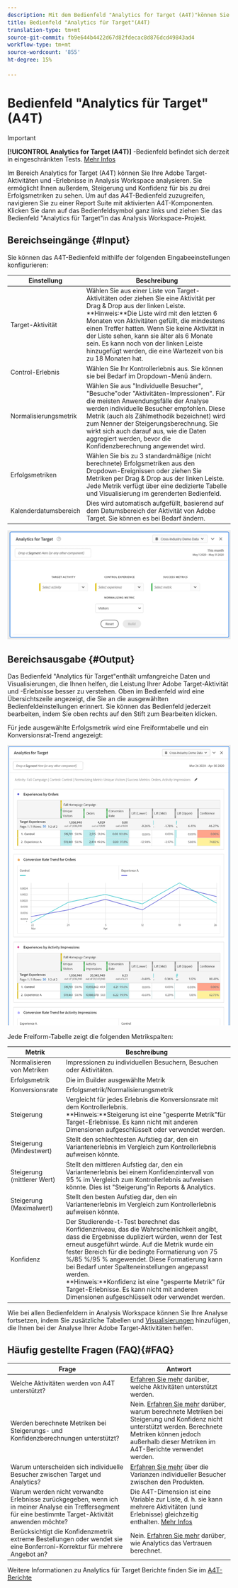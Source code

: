 ```yaml
---
description: Mit dem Bedienfeld "Analytics for Target (A4T)"können Sie Ihre Adobe Target-Aktivitäten und -Erlebnisse in Analysis Workspace analysieren.
title: Bedienfeld "Analytics für Target"(A4T)
translation-type: tm+mt
source-git-commit: fb9e644b4422d67d82fdecac8d876dcd49843ad4
workflow-type: tm+mt
source-wordcount: '855'
ht-degree: 15%

---
```



# Bedienfeld &quot;Analytics für Target&quot;(A4T)

>[!IMPORTANT]
>
>**[!UICONTROL Analytics for Target (A4T)]** -Bedienfeld befindet sich derzeit in eingeschränkten Tests. [Mehr Infos](https://docs.adobe.com/content/help/de-DE/analytics/landing/an-releases.html)

Im Bereich Analytics for Target (A4T) können Sie Ihre Adobe Target-Aktivitäten und -Erlebnisse in Analysis Workspace analysieren. Sie ermöglicht Ihnen außerdem, Steigerung und Konfidenz für bis zu drei Erfolgsmetriken zu sehen. Um auf das A4T-Bedienfeld zuzugreifen, navigieren Sie zu einer Report Suite mit aktivierten A4T-Komponenten. Klicken Sie dann auf das Bedienfeldsymbol ganz links und ziehen Sie das Bedienfeld &quot;Analytics für Target&quot;in das Analysis Workspace-Projekt.

## Bereichseingänge {#Input}

Sie können das A4T-Bedienfeld mithilfe der folgenden Eingabeeinstellungen konfigurieren:

| Einstellung | Beschreibung |
|---|---|
| Target-Aktivität | Wählen Sie aus einer Liste von Target-Aktivitäten oder ziehen Sie eine Aktivität per Drag &amp; Drop aus der linken Leiste.<br>**Hinweis:**Die Liste wird mit den letzten 6 Monaten von Aktivitäten gefüllt, die mindestens einen Treffer hatten. Wenn Sie keine Aktivität in der Liste sehen, kann sie älter als 6 Monate sein. Es kann noch von der linken Leiste hinzugefügt werden, die eine Wartezeit von bis zu 18 Monaten hat. |
| Control-Erlebnis | Wählen Sie Ihr Kontrollerlebnis aus. Sie können sie bei Bedarf im Dropdown-Menü ändern. |
| Normalisierungsmetrik | Wählen Sie aus &quot;Individuelle Besucher&quot;, &quot;Besuche&quot;oder &quot;Aktivitäten-Impressionen&quot;. Für die meisten Anwendungsfälle der Analyse werden individuelle Besucher empfohlen. Diese Metrik (auch als Zählmethodik bezeichnet) wird zum Nenner der Steigerungsberechnung. Sie wirkt sich auch darauf aus, wie die Daten aggregiert werden, bevor die Konfidenzberechnung angewendet wird. |
| Erfolgsmetriken | Wählen Sie bis zu 3 standardmäßige (nicht berechnete) Erfolgsmetriken aus den Dropdown-Ereignissen oder ziehen Sie Metriken per Drag &amp; Drop aus der linken Leiste. Jede Metrik verfügt über eine dedizierte Tabelle und Visualisierung im gerenderten Bedienfeld. |
| Kalenderdatumsbereich | Dies wird automatisch aufgefüllt, basierend auf dem Datumsbereich der Aktivität von Adobe Target. Sie können es bei Bedarf ändern. |

![Bedienfeldaufbau](assets/a4t-panel-builder.png)

## Bereichsausgabe {#Output}

Das Bedienfeld &quot;Analytics für Target&quot;enthält umfangreiche Daten und Visualisierungen, die Ihnen helfen, die Leistung Ihrer Adobe Target-Aktivität und -Erlebnisse besser zu verstehen. Oben im Bedienfeld wird eine Übersichtszeile angezeigt, die Sie an die ausgewählten Bedienfeldeinstellungen erinnert. Sie können das Bedienfeld jederzeit bearbeiten, indem Sie oben rechts auf den Stift zum Bearbeiten klicken.

Für jede ausgewählte Erfolgsmetrik wird eine Freiformtabelle und ein Konversionsrat-Trend angezeigt:

![gerendert](assets/a4t-rendered.png)


Jede Freiform-Tabelle zeigt die folgenden Metrikspalten:

| Metrik | Beschreibung |
|---|---|
| Normalisieren von Metriken | Impressionen zu individuellen Besuchern, Besuchen oder Aktivitäten. |
| Erfolgsmetrik | Die im Builder ausgewählte Metrik |
| Konversionsrate | Erfolgsmetrik/Normalisierungsmetrik |
| Steigerung | Vergleicht für jedes Erlebnis die Konversionsrate mit dem Kontrollerlebnis.<br>**Hinweis:**Steigerung ist eine &quot;gesperrte Metrik&quot;für Target-Erlebnisse. Es kann nicht mit anderen Dimensionen aufgeschlüsselt oder verwendet werden. |
| Steigerung (Mindestwert) | Stellt den schlechtesten Aufstieg dar, den ein Variantenerlebnis im Vergleich zum Kontrollerlebnis aufweisen könnte. |
| Steigerung (mittlerer Wert) | Stellt den mittleren Aufstieg dar, den ein Variantenerlebnis bei einem Konfidenzintervall von 95 % im Vergleich zum Kontrollerlebnis aufweisen könnte. Dies ist &quot;Steigerung&quot;in Reports &amp; Analytics. |
| Steigerung (Maximalwert) | Stellt den besten Aufstieg dar, den ein Variantenerlebnis im Vergleich zum Kontrollerlebnis aufweisen könnte. |
| Konfidenz | Der Studierende-t-Test berechnet das Konfidenzniveau, das die Wahrscheinlichkeit angibt, dass die Ergebnisse dupliziert würden, wenn der Test erneut ausgeführt würde. Auf die Metrik wurde ein fester Bereich für die bedingte Formatierung von 75 %/85 %/95 % angewendet. Diese Formatierung kann bei Bedarf unter Spalteneinstellungen angepasst werden. <br>**Hinweis:**Konfidenz ist eine &quot;gesperrte Metrik&quot; für Target-Erlebnisse. Es kann nicht mit anderen Dimensionen aufgeschlüsselt oder verwendet werden. |

Wie bei allen Bedienfeldern in Analysis Workspace können Sie Ihre Analyse fortsetzen, indem Sie zusätzliche Tabellen und [Visualisierungen](https://docs.adobe.com/content/help/de-DE/analytics/analyze/analysis-workspace/visualizations/freeform-analysis-visualizations.html) hinzufügen, die Ihnen bei der Analyse Ihrer Adobe Target-Aktivitäten helfen.

## Häufig gestellte Fragen (FAQ){#FAQ}

| Frage | Antwort |
|---|---|
| Welche Aktivitäten werden von A4T unterstützt? | [Erfahren Sie mehr](https://docs.adobe.com/content/help/en/target/using/integrate/a4t/a4t-faq/a4t-faq-activity-setup.html) darüber, welche Aktivitäten unterstützt werden. |
| Werden berechnete Metriken bei Steigerungs- und Konfidenzberechnungen unterstützt? | Nein. [Erfahren Sie mehr](https://docs.adobe.com/content/help/en/target/using/integrate/a4t/a4t-faq/a4t-faq-lift-and-confidence.html) darüber, warum berechnete Metriken bei Steigerung und Konfidenz nicht unterstützt werden. Berechnete Metriken können jedoch außerhalb dieser Metriken im A4T-Berichte verwendet werden. |
| Warum unterscheiden sich individuelle Besucher zwischen Target und Analytics? | [Erfahren Sie mehr](https://docs.adobe.com/content/help/en/target/using/integrate/a4t/a4t-faq/a4t-faq-viewing-reports.html) über die Varianzen individueller Besucher zwischen den Produkten. |
| Warum werden nicht verwandte Erlebnisse zurückgegeben, wenn ich in meiner Analyse ein Treffersegment für eine bestimmte Target-Aktivität anwenden möchte? | Die A4T-Dimension ist eine Variable zur Liste, d. h. sie kann mehrere Aktivitäten (und Erlebnisse) gleichzeitig enthalten. [Mehr Infos](https://docs.adobe.com/content/help/en/target/using/integrate/a4t/a4t-faq/a4t-faq-viewing-reports.html) |
| Berücksichtigt die Konfidenzmetrik extreme Bestellungen oder wendet sie eine Bonferroni-Korrektur für mehrere Angebot an? | Nein. [Erfahren Sie mehr](https://docs.adobe.com/content/help/en/target/using/integrate/a4t/a4t-faq/a4t-faq-lift-and-confidence.html) darüber, wie Analytics das Vertrauen berechnet. |

Weitere Informationen zu Analytics für Target Berichte finden Sie im [A4T-Berichte](https://docs.adobe.com/content/help/en/target/using/integrate/a4t/reporting.html)
